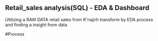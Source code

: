## Retail_sales analysis(SQL) - EDA & Dashboard
Utilizing a RAW DATA retail sales from K'najirh transform by EDA process and finding a insight from data 

#Process

